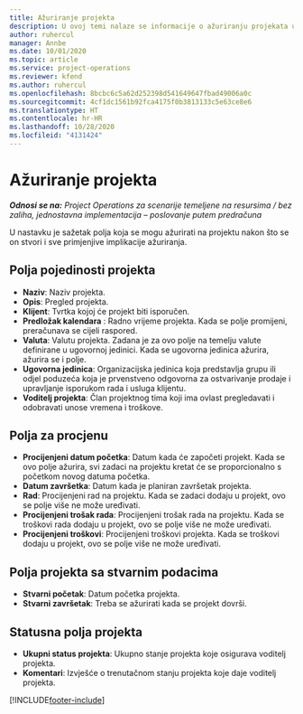 ```yaml
---
title: Ažuriranje projekta
description: U ovoj temi nalaze se informacije o ažuriranju projekata u aplikaciji Project Operations.
author: ruhercul
manager: Annbe
ms.date: 10/01/2020
ms.topic: article
ms.service: project-operations
ms.reviewer: kfend
ms.author: ruhercul
ms.openlocfilehash: 8bcbc6c5a62d252398d541649647fbad49006a0c
ms.sourcegitcommit: 4cf1dc1561b92fca4175f0b3813133c5e63ce8e6
ms.translationtype: HT
ms.contentlocale: hr-HR
ms.lasthandoff: 10/28/2020
ms.locfileid: "4131424"
---
```

# <a name="update-a-project"></a>Ažuriranje projekta

_**Odnosi se na:** Project Operations za scenarije temeljene na resursima / bez zaliha, jednostavna implementacija – poslovanje putem predračuna_

U nastavku je sažetak polja koja se mogu ažurirati na projektu nakon što se on stvori i sve primjenjive implikacije ažuriranja.

## <a name="project-detail-fields"></a>Polja pojedinosti projekta

- **Naziv**: Naziv projekta.
- **Opis**: Pregled projekta.
- **Klijent**: Tvrtka kojoj će projekt biti isporučen.
- **Predložak kalendara** : Radno vrijeme projekta. Kada se polje promijeni, preračunava se cijeli raspored.
- **Valuta**: Valutu projekta. Zadana je za ovo polje na temelju valute definirane u ugovornoj jedinici. Kada se ugovorna jedinica ažurira, ažurira se i polje.
- **Ugovorna jedinica**: Organizacijska jedinica koja predstavlja grupu ili odjel poduzeća koja je prvenstveno odgovorna za ostvarivanje prodaje i upravljanje isporukom rada i usluga klijentu. 
- **Voditelj projekta**: Član projektnog tima koji ima ovlast pregledavati i odobravati unose vremena i troškove.

## <a name="estimate-fields"></a>Polja za procjenu

- **Procijenjeni datum početka**: Datum kada će započeti projekt. Kada se ovo polje ažurira, svi zadaci na projektu kretat će se proporcionalno s početkom novog datuma početka.
- **Datum završetka**: Datum kada je planiran završetak projekta.
- **Rad**: Procijenjeni rad na projektu. Kada se zadaci dodaju u projekt, ovo se polje više ne može uređivati.
- **Procijenjeni trošak rada**: Procijenjeni trošak rada na projektu. Kada se troškovi rada dodaju u projekt, ovo se polje više ne može uređivati.
- **Procijenjeni troškovi**: Procijenjeni troškovi projekta. Kada se troškovi dodaju u projekt, ovo se polje više ne može uređivati.

## <a name="project-actual-fields"></a>Polja projekta sa stvarnim podacima
- **Stvarni početak**: Datum početka projekta.
- **Stvarni završetak**: Treba se ažurirati kada se projekt dovrši.

## <a name="project-status-fields"></a>Statusna polja projekta

- **Ukupni status projekta**: Ukupno stanje projekta koje osigurava voditelj projekta.
- **Komentari**: Izvješće o trenutačnom stanju projekta koje daje voditelj projekta.



[!INCLUDE[footer-include](../includes/footer-banner.md)]
